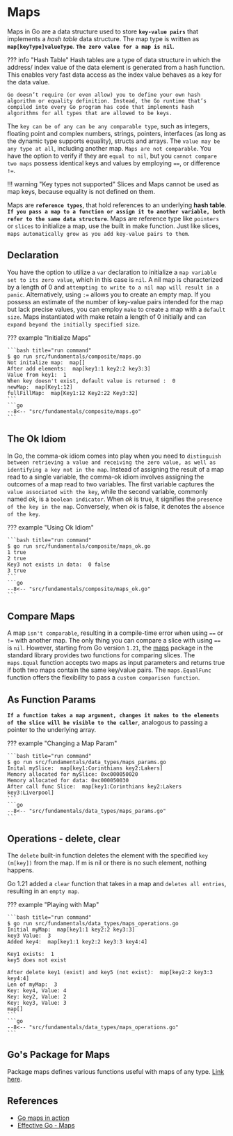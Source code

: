 # Maps

Maps in Go are a data structure used to store **`key-value pairs`** that implements a *hash table* data structure. The map type is written as **`map[keyType]valueType`**. **`The zero value for a map is nil`**.

??? info "Hash Table"
    Hash tables are a type of data structure in which the address/ index value of the data element is generated from a hash function. This enables very fast data access as the index value behaves as a key for the data value.

    Go doesn’t require (or even allow) you to define your own hash algorithm or equality definition. Instead, the Go runtime that’s compiled into every Go program has code that implements hash algorithms for all types that are allowed to be keys.

The `key can be of any can be any comparable type`, such as integers, floating point and complex numbers, strings, pointers, interfaces (as long as the dynamic type supports equality), structs and arrays. The `value may be any type at all`, including another map. `Maps are not comparable`. You have the option to verify if they are `equal to nil`, but you `cannot compare two maps` possess identical keys and values by employing `==`, or difference `!=`.

!!! warning "Key types not supported"
    Slices and Maps cannot be used as map keys, because equality is not defined on them.

Maps are **`reference types`**, that hold references to an underlying **hash table**. **`If you pass a map to a function or assign it to another variable, both refer to the same data structure`**. Maps are reference type like `pointers` or `slices` to initialize a map, use the built in make function. Just like slices, `maps automatically grow as you add key-value pairs to them`.

## Declaration

You have the option to utilize a `var` declaration to initialize a `map variable set to its zero value`, which in this case is `nil`. A nil map is characterized by a length of 0 and `attempting to write to a nil map will result in a panic`. Alternatively, using `:=` allows you to create an empty map. If you possess an estimate of the number of key-value pairs intended for the map but lack precise values, you can employ `make` to create a map with a `default size`. Maps instantiated with make retain a length of 0 initially and `can expand beyond the initially specified size`.

??? example "Initialize Maps"

    ```bash title="run command"
    $ go run src/fundamentals/composite/maps.go
    Not initalize map:  map[]
    After add elements:  map[key1:1 key2:2 key3:3]
    Value from key1:  1
    When key doesn't exist, default value is returned :  0
    newMap:  map[Key1:12]
    fullFillMap:  map[Key1:12 Key2:22 Key3:32]
    ```
    ```go
    --8<-- "src/fundamentals/composite/maps.go"
    ```

## The Ok Idiom

In Go, the comma-ok idiom comes into play when you need to `distinguish between retrieving a value and receiving the zero value, as well as identifying a key not in the map`. Instead of assigning the result of a map read to a single variable, the comma-ok idiom involves assigning the outcomes of a map read to two variables. The first variable captures the `value associated with the key`, while the second variable, commonly named *ok*, is a `boolean indicator`. When *ok* is true, it signifies the `presence of the key in the map`. Conversely, when *ok* is false, it denotes the `absence of the key`.

??? example "Using Ok Idiom"

    ```bash title="run command"
    $ go run src/fundamentals/composite/maps_ok.go
    1 true
    2 true
    Key3 not exists in data:  0 false
    3 true
    ```
    ```go
    --8<-- "src/fundamentals/composite/maps_ok.go"
    ```

## Compare Maps

A map `isn't comparable`, resulting in a compile-time error when using `==` or `!=` with another map. The only thing you can compare a slice with using `==` is `nil`. However, starting from Go version `1.21`, the [maps](#gos-package-for-maps) package in the standard library provides two functions for comparing slices. The `maps.Equal` function accepts two maps as input parameters and returns true if both two maps contain the same key/value pairs. The `maps.EqualFunc` function offers the flexibility to pass a `custom comparison function`.

## As Function Params

**`If a function takes a map argument, changes it makes to the elements of the slice will be visible to the caller`**, analogous to passing a pointer to the underlying array.

??? example "Changing a Map Param"

    ```bash title="run command"
    $ go run src/fundamentals/data_types/maps_params.go
    Inital mySlice:  map[key1:Corinthians key2:Lakers]
    Memory allocated for mySlice: 0xc000050020
    Memory allocated for data: 0xc000050030
    After call func Slice:  map[key1:Corinthians key2:Lakers key3:Liverpool]
    ```
    ```go
    --8<-- "src/fundamentals/data_types/maps_params.go"
    ```

## Operations - delete, clear

The `delete` built-in function deletes the element with the specified `key (m[key])` from the map. If m is nil or there is no such element, nothing happens.

Go 1.21 added a `clear` function that takes in a map and `deletes all entries`, resulting in an `empty map`.

??? example "Playing with Map"

    ```bash title="run command"
    $ go run src/fundamentals/data_types/maps_operations.go
    Initial myMap:  map[key1:1 key2:2 key3:3]
    key3 Value:  3
    Added key4:  map[key1:1 key2:2 key3:3 key4:4]

    Key1 exists:  1
    key5 does not exist

    After delete key1 (exist) and key5 (not exist):  map[key2:2 key3:3 key4:4]
    Len of myMap:  3
    Key: key4, Value: 4
    Key: key2, Value: 2
    Key: key3, Value: 3
    map[]
    ```
    ```go
    --8<-- "src/fundamentals/data_types/maps_operations.go"
    ```

## Go's Package for Maps

Package maps defines various functions useful with maps of any type. [Link here](https://pkg.go.dev/golang.org/x/exp/maps).

## References

- [Go maps in action](https://go.dev/blog/maps)
- [Effective Go - Maps](https://go.dev/doc/effective_go#maps)
